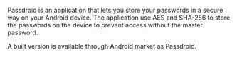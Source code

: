 Passdroid is an application that lets you store your passwords in a secure way on your Android device. The application use AES and SHA-256 to store the passwords on the device to prevent access without the master password.

A built version is available through Android market as Passdroid.